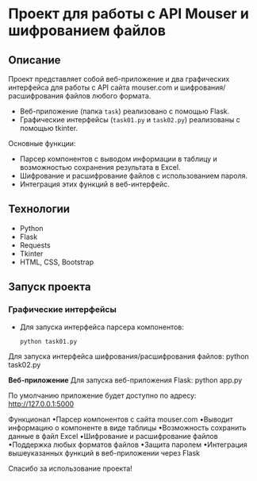 # Проект для работы с API Mouser и шифрованием файлов

## Описание
Проект представляет собой веб-приложение и два графических интерфейса для работы с API сайта mouser.com и шифрования/расшифрования файлов любого формата. 

- Веб-приложение (папка `task`) реализовано с помощью Flask.
- Графические интерфейсы (`task01.py` и `task02.py`) реализованы с помощью tkinter.
  
Основные функции:
- Парсер компонентов с выводом информации в таблицу и возможностью сохранения результата в Excel.
- Шифрование и расшифрование файлов с использованием пароля.
- Интеграция этих функций в веб-интерфейс.

## Технологии
- Python
- Flask
- Requests
- Tkinter
- HTML, CSS, Bootstrap

## Запуск проекта

### Графические интерфейсы

- Для запуска интерфейса парсера компонентов:
  ```bash
  python task01.py
  
Для запуска интерфейса шифрования/расшифрования файлов:
python task02.py


**Веб-приложение**
Для запуска веб-приложения Flask:
python app.py

По умолчанию приложение будет доступно по адресу: http://127.0.0.1:5000

Функционал
•Парсер компонентов с сайта mouser.com
•Выводит информацию о компоненте в виде таблицы
•Возможность сохранить данные в файл Excel
•Шифрование и расшифрование файлов
•Поддержка любых форматов файлов
•Защита паролем
•Интеграция вышеуказанных функций в веб-приложении через Flask

Спасибо за использование проекта!
